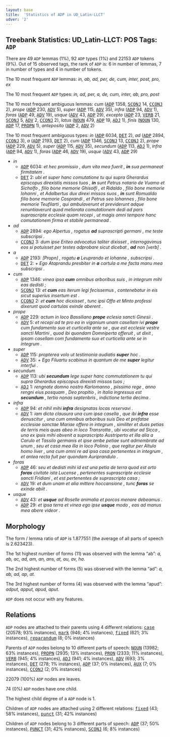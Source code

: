 ```yaml
---
layout: base
title:  'Statistics of ADP in UD_Latin-LLCT'
udver: '2'
---
```


## Treebank Statistics: UD_Latin-LLCT: POS Tags: `ADP`

There are 49 `ADP` lemmas (1%), 92 `ADP` types (1%) and 22153 `ADP` tokens (9%).
Out of 15 observed tags, the rank of `ADP` is: 6 in number of lemmas, 7 in number of types and 4 in number of tokens.

The 10 most frequent `ADP` lemmas: <em>in, ab, ad, per, de, cum, inter, post, pro, ex</em>

The 10 most frequent `ADP` types:  <em>in, ad, per, a, de, cum, inter, ab, pro, post</em>

The 10 most frequent ambiguous lemmas: <em>cum</em> (<tt><a href="la_llct-pos-ADP.html">ADP</a></tt> 1358, <tt><a href="la_llct-pos-SCONJ.html">SCONJ</a></tt> 14, <tt><a href="la_llct-pos-CCONJ.html">CCONJ</a></tt> 2), <em>prope</em> (<tt><a href="la_llct-pos-ADP.html">ADP</a></tt> 230, <tt><a href="la_llct-pos-ADV.html">ADV</a></tt> 5), <em>super</em> (<tt><a href="la_llct-pos-ADP.html">ADP</a></tt> 115, <tt><a href="la_llct-pos-ADV.html">ADV</a></tt> 35), <em>infra</em> (<tt><a href="la_llct-pos-ADP.html">ADP</a></tt> 94, <tt><a href="la_llct-pos-ADV.html">ADV</a></tt> 1), <em>foras</em> (<tt><a href="la_llct-pos-ADP.html">ADP</a></tt> 49, <tt><a href="la_llct-pos-ADV.html">ADV</a></tt> 19), <em>usque</em> (<tt><a href="la_llct-pos-ADV.html">ADV</a></tt> 43, <tt><a href="la_llct-pos-ADP.html">ADP</a></tt> 29), <em>excepto</em> (<tt><a href="la_llct-pos-ADP.html">ADP</a></tt> 23, <tt><a href="la_llct-pos-VERB.html">VERB</a></tt> 21, <tt><a href="la_llct-pos-SCONJ.html">SCONJ</a></tt> 5, <tt><a href="la_llct-pos-ADV.html">ADV</a></tt> 2, <tt><a href="la_llct-pos-CCONJ.html">CCONJ</a></tt> 2), <em>latus</em> (<tt><a href="la_llct-pos-NOUN.html">NOUN</a></tt> 479, <tt><a href="la_llct-pos-ADP.html">ADP</a></tt> 19, <tt><a href="la_llct-pos-ADJ.html">ADJ</a></tt> 1), <em>finis</em> (<tt><a href="la_llct-pos-NOUN.html">NOUN</a></tt> 130, <tt><a href="la_llct-pos-ADP.html">ADP</a></tt> 17, <tt><a href="la_llct-pos-PROPN.html">PROPN</a></tt> 1), <em>anteposito</em> (<tt><a href="la_llct-pos-ADP.html">ADP</a></tt> 2, <tt><a href="la_llct-pos-ADV.html">ADV</a></tt> 2)

The 10 most frequent ambiguous types:  <em>in</em> (<tt><a href="la_llct-pos-ADP.html">ADP</a></tt> 6034, <tt><a href="la_llct-pos-DET.html">DET</a></tt> 2), <em>ad</em> (<tt><a href="la_llct-pos-ADP.html">ADP</a></tt> 2894, <tt><a href="la_llct-pos-CCONJ.html">CCONJ</a></tt> 3), <em>a</em> (<tt><a href="la_llct-pos-ADP.html">ADP</a></tt> 2193, <tt><a href="la_llct-pos-DET.html">DET</a></tt> 2), <em>cum</em> (<tt><a href="la_llct-pos-ADP.html">ADP</a></tt> 1346, <tt><a href="la_llct-pos-SCONJ.html">SCONJ</a></tt> 13, <tt><a href="la_llct-pos-CCONJ.html">CCONJ</a></tt> 2), <em>prope</em> (<tt><a href="la_llct-pos-ADP.html">ADP</a></tt> 229, <tt><a href="la_llct-pos-ADV.html">ADV</a></tt> 5), <em>super</em> (<tt><a href="la_llct-pos-ADP.html">ADP</a></tt> 115, <tt><a href="la_llct-pos-ADV.html">ADV</a></tt> 35), <em>secundum</em> (<tt><a href="la_llct-pos-ADP.html">ADP</a></tt> 113, <tt><a href="la_llct-pos-ADJ.html">ADJ</a></tt> 1), <em>infra</em> (<tt><a href="la_llct-pos-ADP.html">ADP</a></tt> 94, <tt><a href="la_llct-pos-ADV.html">ADV</a></tt> 1), <em>foras</em> (<tt><a href="la_llct-pos-ADP.html">ADP</a></tt> 46, <tt><a href="la_llct-pos-ADV.html">ADV</a></tt> 19), <em>usque</em> (<tt><a href="la_llct-pos-ADV.html">ADV</a></tt> 43, <tt><a href="la_llct-pos-ADP.html">ADP</a></tt> 29)


* <em>in</em>
  * <tt><a href="la_llct-pos-ADP.html">ADP</a></tt> 6034: <em>et hec promissio , dum vita mea fuerit , <b>in</b> sua permaneat firmitatem .</em>
  * <tt><a href="la_llct-pos-DET.html">DET</a></tt> 2: <em>ubi et super hanc comutatione tu qui supra Gherardus episcopus direxistis missos tuos , <b>in</b> sunt Petrus notario de Vuamo et Sicholfo , filio bone memorie Ghisolfi , et Ridaldo , filio bone memorie Iohanni , et Adalbertus dux direxi missos suos , <b>in</b> sunt Romualdo filio bone memorie Cosprandi , et Petrus seo Iohannes , filio bone memorie Teufilarti , qui ambulaverunt et previderunt adque renuntiaverunt quod meliorata comutationem dedi ad pars suprascripte ecclesie quam recepi , ut magis omni tempore hanc comutationem firma et stabile permanead .</em>
* <em>ad</em>
  * <tt><a href="la_llct-pos-ADP.html">ADP</a></tt> 2894: <em>ego Alpertus , rogatus <b>ad</b> suprascripti germani , me teste subscripsi .</em>
  * <tt><a href="la_llct-pos-CCONJ.html">CCONJ</a></tt> 3: <em>dum ipse Eriteo advocatus taliter dixisset , interrogavimus eos si potuisset per testes adprobare sicut dicebat , <b>ad</b> non [verb] .</em>
* <em>a</em>
  * <tt><a href="la_llct-pos-ADP.html">ADP</a></tt> 2193: <em>[Propn] , rogatu <b>a</b> Leuprando et Iohanne , subscripsi .</em>
  * <tt><a href="la_llct-pos-DET.html">DET</a></tt> 2: <em>+ Ego Ataprandu presbiter in <b>a</b> cartula a me facta manu mea subscripsi .</em>
* <em>cum</em>
  * <tt><a href="la_llct-pos-ADP.html">ADP</a></tt> 1346: <em>vinea ipsa <b>cum</b> omnibus arboribus suis , in integrum mihi eas dedisti ;</em>
  * <tt><a href="la_llct-pos-SCONJ.html">SCONJ</a></tt> 13: <em>et <b>cum</b> eas iterum legi fecissemus , contenebatur in eis sicut superius insertum est .</em>
  * <tt><a href="la_llct-pos-CCONJ.html">CCONJ</a></tt> 2: <em>et <b>cum</b> hoc dicxisset , tunc ipsi Offo et Minto professi dixerunt quod cartulas exinde aberent .</em>
* <em>prope</em>
  * <tt><a href="la_llct-pos-ADP.html">ADP</a></tt> 229: <em>actum in loco Bassiliano <b>prope</b> eclesia sancti Ginesii .</em>
  * <tt><a href="la_llct-pos-ADV.html">ADV</a></tt> 5: <em>et recepi ad te pro ea in viganium unam casellam ivi <b>prope</b> cum fundamento suo et curticella ante se , que est ecclesie vestre sancti Martini , quod ibi quondam Domniperta offeruit , ut dixit , ipsam casellam com fundamento suo et curticella ante se in integrum .</em>
* <em>super</em>
  * <tt><a href="la_llct-pos-ADP.html">ADP</a></tt> 115: <em>propterea volo ut testimonia audiatis <b>super</b> hoc .</em>
  * <tt><a href="la_llct-pos-ADV.html">ADV</a></tt> 35: <em>+ Ego Filuartu scabinus in quantum de me <b>super</b> legitur interfui .</em>
* <em>secundum</em>
  * <tt><a href="la_llct-pos-ADP.html">ADP</a></tt> 113: <em>ubi <b>secundum</b> lege super hanc commutationem tu qui supra Gherardus episcopus direxisti missos tuos ;</em>
  * <tt><a href="la_llct-pos-ADJ.html">ADJ</a></tt> 1: <em>rengnate domno nostro Karlomanno , piissimo rege , anno rengni eius posquam , Deo propitio , in Italia ingressus est <b>secundum</b> , tertio nonas septenbris , indictione tertia decima .</em>
* <em>infra</em>
  * <tt><a href="la_llct-pos-ADP.html">ADP</a></tt> 94: <em>et nihil mihi <b>infra</b> designatas locas reservavi .</em>
  * <tt><a href="la_llct-pos-ADV.html">ADV</a></tt> 1: <em>iam dicta clausura una cum ipsa casella , que ibi <b>infra</b> esse denuscitur , una cum omnibus arboribus suis Deo et prefatae ecclesiae sanctae Mariae offero in integrum , similiter et duas petias de terris meis quas abeo in loco Transrotta , ubi vocatur ad Sicca , una ex ipsis mihi obvenit a suprascripto Austriperto et illa alia a Carulo et Tassilo germanis et ipse ambe petiae sunt admembrate ad unum , seu et casa mea illa in loco Polinio , que regitur per Altulo homo liver , una cum omni re ad ipsa casa pertenentes in integrum , et antea recta fuit per quondam Auriprandulo .</em>
* <em>foras</em>
  * <tt><a href="la_llct-pos-ADP.html">ADP</a></tt> 46: <em>seu et dedisti mihi id est una petia de terra quod est orto <b>foras</b> civitate ista Lucense , pertenentes suprascripte ecclesie sancti Fridiani , et est pertenentes de suprascripta casa ;</em>
  * <tt><a href="la_llct-pos-ADV.html">ADV</a></tt> 19: <em>et dum unam et alia mittere hoccansione , tunc <b>foras</b> se exinde abiit .</em>
* <em>usque</em>
  * <tt><a href="la_llct-pos-ADV.html">ADV</a></tt> 43: <em>et <b>usque</b> ad Roselle animalia et porcos menare debeamus .</em>
  * <tt><a href="la_llct-pos-ADP.html">ADP</a></tt> 29: <em>et ipsa terra et vinea ego ipse <b>usque</b> modo , eas ad manus mea abere videor .</em>

## Morphology

The form / lemma ratio of `ADP` is 1.877551 (the average of all parts of speech is 2.623423).

The 1st highest number of forms (11) was observed with the lemma “ab”: <em>a, ab, ac, ad, am, an, ans, at, au, av, ha</em>.

The 2nd highest number of forms (5) was observed with the lemma “ad”: <em>a, ab, ad, ap, at</em>.

The 3rd highest number of forms (4) was observed with the lemma “apud”: <em>adput, apput, apud, aput</em>.

`ADP` does not occur with any features.


## Relations

`ADP` nodes are attached to their parents using 4 different relations: <tt><a href="la_llct-dep-case.html">case</a></tt> (20578; 93% instances), <tt><a href="la_llct-dep-mark.html">mark</a></tt> (946; 4% instances), <tt><a href="la_llct-dep-fixed.html">fixed</a></tt> (621; 3% instances), <tt><a href="la_llct-dep-reparandum.html">reparandum</a></tt> (8; 0% instances)

Parents of `ADP` nodes belong to 10 different parts of speech: <tt><a href="la_llct-pos-NOUN.html">NOUN</a></tt> (13982; 63% instances), <tt><a href="la_llct-pos-PROPN.html">PROPN</a></tt> (2935; 13% instances), <tt><a href="la_llct-pos-PRON.html">PRON</a></tt> (2333; 11% instances), <tt><a href="la_llct-pos-VERB.html">VERB</a></tt> (945; 4% instances), <tt><a href="la_llct-pos-ADJ.html">ADJ</a></tt> (941; 4% instances), <tt><a href="la_llct-pos-ADV.html">ADV</a></tt> (693; 3% instances), <tt><a href="la_llct-pos-DET.html">DET</a></tt> (278; 1% instances), <tt><a href="la_llct-pos-ADP.html">ADP</a></tt> (37; 0% instances), <tt><a href="la_llct-pos-AUX.html">AUX</a></tt> (7; 0% instances), <tt><a href="la_llct-pos-CCONJ.html">CCONJ</a></tt> (2; 0% instances)

22079 (100%) `ADP` nodes are leaves.

74 (0%) `ADP` nodes have one child.

The highest child degree of a `ADP` node is 1.

Children of `ADP` nodes are attached using 2 different relations: <tt><a href="la_llct-dep-fixed.html">fixed</a></tt> (43; 58% instances), <tt><a href="la_llct-dep-punct.html">punct</a></tt> (31; 42% instances)

Children of `ADP` nodes belong to 3 different parts of speech: <tt><a href="la_llct-pos-ADP.html">ADP</a></tt> (37; 50% instances), <tt><a href="la_llct-pos-PUNCT.html">PUNCT</a></tt> (31; 42% instances), <tt><a href="la_llct-pos-SCONJ.html">SCONJ</a></tt> (6; 8% instances)

